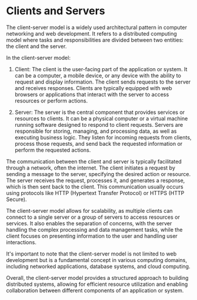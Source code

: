 # Clients and Servers
The client-server model is a widely used architectural pattern in computer networking and web development. It refers to a distributed computing model where tasks and responsibilities are divided between two entities: the client and the server.

In the client-server model:

1. Client: The client is the user-facing part of the application or system. It can be a computer, a mobile device, or any device with the ability to request and display information. The client sends requests to the server and receives responses. Clients are typically equipped with web browsers or applications that interact with the server to access resources or perform actions.

2. Server: The server is the central component that provides services or resources to clients. It can be a physical computer or a virtual machine running software designed to respond to client requests. Servers are responsible for storing, managing, and processing data, as well as executing business logic. They listen for incoming requests from clients, process those requests, and send back the requested information or perform the requested actions.

The communication between the client and server is typically facilitated through a network, often the internet. The client initiates a request by sending a message to the server, specifying the desired action or resource. The server receives the request, processes it, and generates a response, which is then sent back to the client. This communication usually occurs using protocols like HTTP (Hypertext Transfer Protocol) or HTTPS (HTTP Secure).

The client-server model allows for scalability, as multiple clients can connect to a single server or a group of servers to access resources or services. It also enables the separation of concerns, with the server handling the complex processing and data management tasks, while the client focuses on presenting information to the user and handling user interactions.

It's important to note that the client-server model is not limited to web development but is a fundamental concept in various computing domains, including networked applications, database systems, and cloud computing.

Overall, the client-server model provides a structured approach to building distributed systems, allowing for efficient resource utilization and enabling collaboration between different components of an application or system.